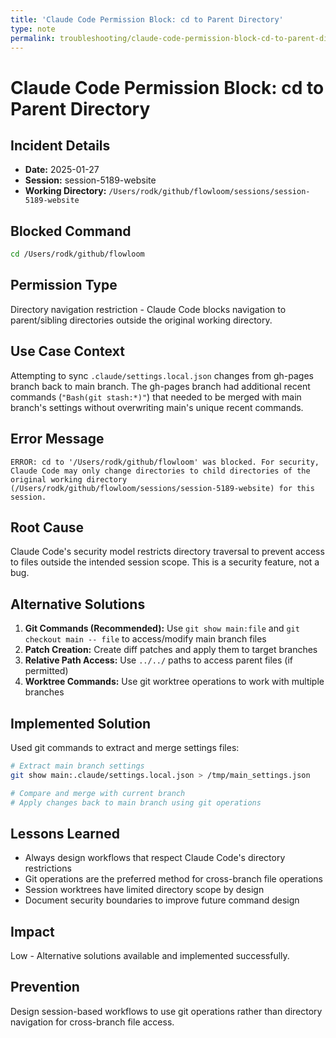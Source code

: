 ```yaml
---
title: 'Claude Code Permission Block: cd to Parent Directory'
type: note
permalink: troubleshooting/claude-code-permission-block-cd-to-parent-directory
---
```


# Claude Code Permission Block: cd to Parent Directory

## Incident Details
- **Date:** 2025-01-27
- **Session:** session-5189-website
- **Working Directory:** `/Users/rodk/github/flowloom/sessions/session-5189-website`

## Blocked Command
```bash
cd /Users/rodk/github/flowloom
```

## Permission Type
Directory navigation restriction - Claude Code blocks navigation to parent/sibling directories outside the original working directory.

## Use Case Context
Attempting to sync `.claude/settings.local.json` changes from gh-pages branch back to main branch. The gh-pages branch had additional recent commands (`"Bash(git stash:*)"`) that needed to be merged with main branch's settings without overwriting main's unique recent commands.

## Error Message
```
ERROR: cd to '/Users/rodk/github/flowloom' was blocked. For security, Claude Code may only change directories to child directories of the original working directory (/Users/rodk/github/flowloom/sessions/session-5189-website) for this session.
```

## Root Cause
Claude Code's security model restricts directory traversal to prevent access to files outside the intended session scope. This is a security feature, not a bug.

## Alternative Solutions
1. **Git Commands (Recommended):** Use `git show main:file` and `git checkout main -- file` to access/modify main branch files
2. **Patch Creation:** Create diff patches and apply them to target branches
3. **Relative Path Access:** Use `../../` paths to access parent files (if permitted)
4. **Worktree Commands:** Use git worktree operations to work with multiple branches

## Implemented Solution
Used git commands to extract and merge settings files:
```bash
# Extract main branch settings
git show main:.claude/settings.local.json > /tmp/main_settings.json

# Compare and merge with current branch
# Apply changes back to main branch using git operations
```

## Lessons Learned
- Always design workflows that respect Claude Code's directory restrictions
- Git operations are the preferred method for cross-branch file operations
- Session worktrees have limited directory scope by design
- Document security boundaries to improve future command design

## Impact
Low - Alternative solutions available and implemented successfully.

## Prevention
Design session-based workflows to use git operations rather than directory navigation for cross-branch file access.